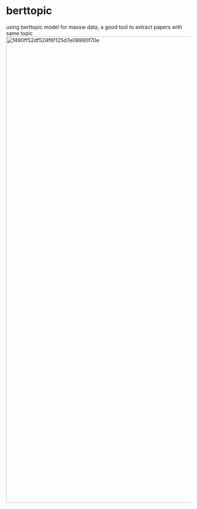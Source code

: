 # berttopic
using berttopic model for massw data, a good tool to extract papers with same topic
<img width="1274" alt="f490ff52df524f6f125d7e09990f70e" src="https://github.com/user-attachments/assets/ad0cb0fa-2584-4a48-b30c-e7aca899e757">
